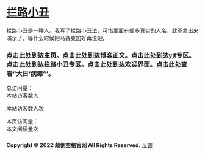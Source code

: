 # [拦路小丑](https://diandaokongge.github.io/#拦路小丑)

拦路小丑是一种人。我写了拦路小丑法，可惜里面有很多真实的人名，就不拿出来演示了，等什么时候把马赛克加好再说吧。

### [点击此处](https://diandaokongge.github.io/blog)到达主页。[点击此处](https://diandaokongge.github.io/blog)到达博客正文。[点击此处](https://diandaokongge.github.io/yjt)到达yjt专区。[点击此处](https://diandaokongge.github.io/llxc)到达拦路小丑专区。[点击此处](https://diandaokongge.github.io/welcome)到达欢迎界面。[点击此处](https://diandaokongge.github.io/big-sun.bat)查看“大日‘病毒’”。

<script type="text/javascript" src="busuanzi.js"></script>    
<script async src="//busuanzi.ibruce.info/busuanzi/2.3/busuanzi.pure.mini.js">
</script>  


总访问量：  
<span id="busuanzi_container_site_uv">
  本站访客数<span id="busuanzi_value_site_uv"></span>人
</span>

<span id="busuanzi_container_site_pv">
  本站访客数<span id="busuanzi_value_site_uv"></span>人次
</span>

本页访问量：  
<span id="busuanzi_container_page_pv">
  本文阅读量<span id="busuanzi_value_page_pv"></span>次
</span>

### <span id="runtime_span"></span><script type="text/javascript">function show_runtime(){window.setTimeout("show_runtime()",1000);X=new Date("11/27/2021 21:04:00");Y=new Date();T=(Y.getTime()-X.getTime());M=24*60*60*1000;a=T/M;A=Math.floor(a);b=(a-A)*24;B=Math.floor(b);c=(b-B)*60;C=Math.floor((b-B)*60);D=Math.floor((c-C)*60);runtime_span.innerHTML="本站已运行: "+A+"天"+B+"小时"+C+"分"+D+"秒"}show_runtime();</script>

**Copyright © 2022 颠倒空格官网 All Rights Reserved.**   [反馈](https://support.qq.com/products/378149)
